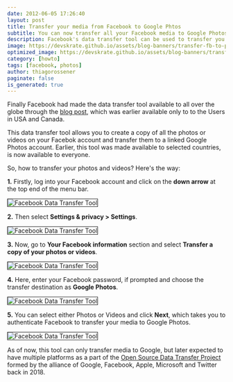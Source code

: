 ```yaml
---
date: 2012-06-05 17:26:40
layout: post
title: Transfer your media from Facebook to Google Phtos
subtitle: You can now transfer all your Facebook media to Google Photos
description: Facebook's data transfer tool can be used to transfer you Facebook media to Photos by Google 
image: https://devskrate.github.io/assets/blog-banners/transfer-fb-to-photos.jpg
optimized_image: https://devskrate.github.io/assets/blog-banners/transfer-fb-to-photos-opt.jpg
category: [howto]
tags: [facebook, photos]
author: thiagorossener
paginate: false
is_generated: true
---
```


Finally Facebook had made the data transfer tool available to all over the globe through the [blog post](https://about.fb.com/news/2019/12/data-portability-photo-transfer-tool/), which was earlier available only to to the Users in USA and Canada.

This data transfer tool allows you to create a copy of all the photos or videos on your Facebok account and transfer them to a linked Google Photos account. Earlier, this tool was made available to selected countries, is now available to everyone.

So, how to transfer your photos and videos? Here's the way:

**1.** Firstly, log into your Facebook account and click on the **down arrow** at the top end of the menu bar.

<img src="{{ site.baseurl }}/assets/images/internet/fb-tool-down.png" alt="Facebook Data Transfer Tool" title="Facebook Data Transfer Toolt" border= "1px solid #555">

**2.** Then select **Settings & privacy > Settings**.

<img src="{{ site.baseurl }}/assets/images/internet/fb-tool-settings.png" alt="Facebook Data Transfer Tool" title="Facebook Data Transfer Tool" border= "1px solid #555">

**3.** Now, go to **Your Facebook information** section and select **Transfer a copy of your photos or videos**.

<img src="{{ site.baseurl }}/assets/images/internet/fb-tool-info.png" alt="Facebook Data Transfer Tool" title="Facebook Data Transfer Tool" border= "1px solid #555">

**4.** Here, enter your Facebook password, if prompted and choose the transfer destination as **Google Photos**.

<img src="{{ site.baseurl }}/assets/images/internet/fb-tool-password.png" alt="Facebook Data Transfer Tool" title="Facebook Data Transfer Tool" border= "1px solid #555">

**5.** You can select either Photos or Videos and click **Next**, which takes you to authenticate Facebook to transfer your media to Google Photos.

<img src="{{ site.baseurl }}/assets/images/internet/fb-tool-select.png" alt="Facebook Data Transfer Tool" title="Facebook Data Transfer Tool" border= "1px solid #555">

As of now, this tool can only transfer media to Google, but later expected to have multiple platforms as a part of the [Open Source Data Transfer Project](https://datatransferproject.dev/) formed by the alliance of Google, Facebook, Apple, Microsoft and Twitter back in 2018.
